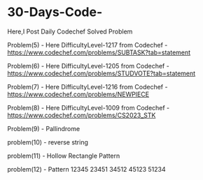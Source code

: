 # 30-Days-Code-
Here,I Post Daily Codechef Solved Problem


Problem(5) - Here DifficultyLevel-1217  from Codechef - https://www.codechef.com/problems/SUBTASK?tab=statement

Problem(6) - Here DifficultyLevel-1205  from Codechef - https://www.codechef.com/problems/STUDVOTE?tab=statement

Problem(7) - Here DifficultyLevel-1216  from Codechef - https://www.codechef.com/problems/NEWPIECE

Problem(8) - Here DifficultyLevel-1009  from Codechef - https://www.codechef.com/problems/CS2023_STK

Problem(9) - Pallindrome 

problem(10)  - reverse string 

problem(11)  - Hollow Rectangle Pattern 

problem(12) -  Pattern 
                      12345
                      23451
                      34512
                      45123
                      51234


